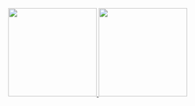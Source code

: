 <div>
  <a href="https://github.com/ricardonunes-la">
    <img height="180em" src="https://github-readme-stats.vercel.app/api?username=ricardonunes-la&show_icons=true&theme=transparent" />
  </a>
  <a href="https://github.com/ricardonunes-la">
    <img height="180em" src="https://github-readme-stats.vercel.app/api/top-langs/?username=ricardonunes-la&layout=compact" />
  </a>
</div>




